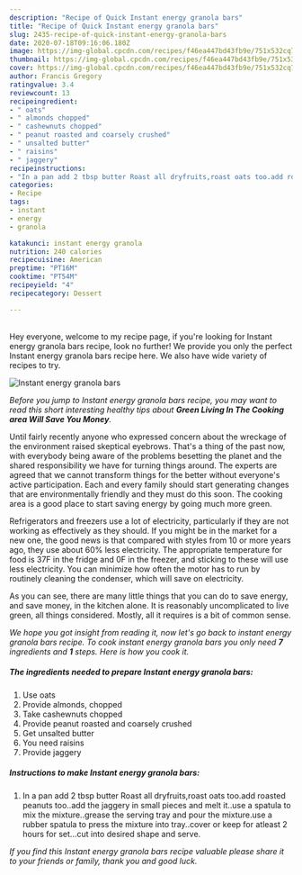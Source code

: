 ```yaml
---
description: "Recipe of Quick Instant energy granola bars"
title: "Recipe of Quick Instant energy granola bars"
slug: 2435-recipe-of-quick-instant-energy-granola-bars
date: 2020-07-18T09:16:06.180Z
image: https://img-global.cpcdn.com/recipes/f46ea447bd43fb9e/751x532cq70/instant-energy-granola-bars-recipe-main-photo.jpg
thumbnail: https://img-global.cpcdn.com/recipes/f46ea447bd43fb9e/751x532cq70/instant-energy-granola-bars-recipe-main-photo.jpg
cover: https://img-global.cpcdn.com/recipes/f46ea447bd43fb9e/751x532cq70/instant-energy-granola-bars-recipe-main-photo.jpg
author: Francis Gregory
ratingvalue: 3.4
reviewcount: 13
recipeingredient:
- " oats"
- " almonds chopped"
- " cashewnuts chopped"
- " peanut roasted and coarsely crushed"
- " unsalted butter"
- " raisins"
- " jaggery"
recipeinstructions:
- "In a pan add 2 tbsp butter Roast all dryfruits,roast oats too.add roasted peanuts too..add the jaggery in small pieces and melt it..use a spatula to mix the mixture..grease the serving tray and pour the mixture.use a rubber spatula to press the mixture into tray..cover or keep for atleast 2 hours for set...cut into desired shape and serve."
categories:
- Recipe
tags:
- instant
- energy
- granola

katakunci: instant energy granola 
nutrition: 240 calories
recipecuisine: American
preptime: "PT16M"
cooktime: "PT54M"
recipeyield: "4"
recipecategory: Dessert

---
```

<br>
Hey everyone, welcome to my recipe page, if you're looking for Instant energy granola bars recipe, look no further! We provide you only the perfect Instant energy granola bars recipe here. We also have wide variety of recipes to try.
<br>


![Instant energy granola bars](https://img-global.cpcdn.com/recipes/f46ea447bd43fb9e/751x532cq70/instant-energy-granola-bars-recipe-main-photo.jpg)

<i>Before you jump to Instant energy granola bars recipe, you may want to read this short interesting healthy tips about 
<strong>Green Living In The Cooking area Will Save You Money</strong>.</i>
</br>

Until fairly recently anyone who expressed concern about the wreckage of the environment raised skeptical eyebrows. That's a thing of the past now, with everybody being aware of the problems besetting the planet and the shared responsibility we have for turning things around. The experts are agreed that we cannot transform things for the better without everyone's active participation. Each and every family should start generating changes that are environmentally friendly and they must do this soon. The cooking area is a good place to start saving energy by going much more green.

Refrigerators and freezers use a lot of electricity, particularly if they are not working as effectively as they should. If you might be in the market for a new one, the good news is that compared with styles from 10 or more years ago, they use about 60% less electricity. The appropriate temperature for food is 37F in the fridge and 0F in the freezer, and sticking to these will use less electricity. You can minimize how often the motor has to run by routinely cleaning the condenser, which will save on electricity.

As you can see, there are many little things that you can do to save energy, and save money, in the kitchen alone. It is reasonably uncomplicated to live green, all things considered. Mostly, all it requires is a bit of common sense.


<i>We hope you got insight from reading it, now let's go back to instant energy granola bars recipe. To cook instant energy granola bars you only need <strong>7</strong> ingredients and <strong>1</strong> steps. Here is how you cook it.
</i>

##### The ingredients needed to prepare Instant energy granola bars:

1. Use  oats
1. Provide  almonds, chopped
1. Take  cashewnuts chopped
1. Provide  peanut roasted and coarsely crushed
1. Get  unsalted butter
1. You need  raisins
1. Provide  jaggery


##### Instructions to make Instant energy granola bars:

1. In a pan add 2 tbsp butter Roast all dryfruits,roast oats too.add roasted peanuts too..add the jaggery in small pieces and melt it..use a spatula to mix the mixture..grease the serving tray and pour the mixture.use a rubber spatula to press the mixture into tray..cover or keep for atleast 2 hours for set...cut into desired shape and serve.


<i>If you find this Instant energy granola bars recipe valuable please share it to your friends or family, thank you and good luck.</i>
